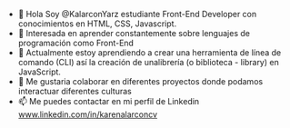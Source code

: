 - 👋 Hola Soy @KalarconYarz estudiante Front-End Developer con conocimientos en HTML, CSS, Javascript.
- 👀 Interesada en aprender constantemente sobre lenguajes de programación como Front-End 
- 🌱 Actualmente estoy aprendiendo a crear una herramienta de línea de comando (CLI) así la creación de unalibrería (o biblioteca - library) en JavaScript.
- 💞️ Me gustaria colaborar en diferentes proyectos donde podamos interactuar diferentes culturas
- 📫 Me puedes contactar en mi perfil de Linkedin www.linkedin.com/in/karenalarconcv


<!---
KalarconYarz/KalarconYarz is a ✨ special ✨ repository because its `README.md` (this file) appears on your GitHub profile.
You can click the Preview link to take a look at your changes.
--->
